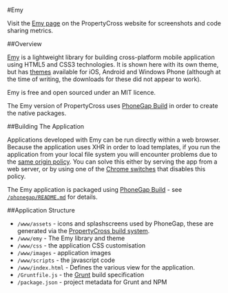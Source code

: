 #Emy

Visit the [Emy page](http://propertycross.com/emy/) on the PropertyCross website for screenshots and code sharing metrics.

##Overview

[Emy](http://www.emy-library.org/) is a lightweight library for building cross-platform mobile application using HTML5 and CSS3 technologies. It is shown here with its own theme, but has [themes](http://www.emy-library.org/plugins.html) available for iOS, Android and Windows Phone (although at the time of writing, the downloads for these did not appear to work).

Emy is free and open sourced under an MIT licence.

The Emy version of PropertyCross uses [PhoneGap Build](https://build.phonegap.com/) in order to create the native packages.

##Building The Application

Applications developed with Emy can be run directly within a web browser. Because the application uses XHR in order to load templates, if you run the application from your local file system you will encounter problems due to the [same origin policy](http://en.wikipedia.org/wiki/Same_origin_policy). You can solve this either by serving the app from a web server, or by using one of the [Chrome switches](http://peter.sh/experiments/chromium-command-line-switches/) that disables this policy.

The Emy application is packaged using [PhoneGap Build](https://build.phonegap.com/) - see [`/phonegap/README.md`](https://github.com/tastejs/PropertyCross/tree/master/phonegap) for details.

##Application Structure

 + `/www/assets` - icons and splashscreens used by PhoneGap, these are generated via the [PropertyCross build system](https://github.com/tastejs/PropertyCross/tree/master/build).
 + `/www/emy` - The Emy library and theme
 + `/www/css` - the application CSS customisation
 + `/www/images` - application images
 + `/www/scripts` - the javascript code
 + `/www/index.html` - Defines the various view for the application.
 + `/Gruntfile.js` - the [Grunt](http://gruntjs.com) build specification
 + `/package.json` - project metadata for Grunt and NPM
